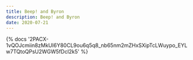 ```yaml
---
title: Beep! and Byron
description: Beep! and Byron
date: 2020-07-21
---
```

<body style="margin:0">
{% docs '2PACX-1vQOJcmiin8zMkUI6Y80CL9ou6q5q8_nb65nm2mZHxSXipTcLWuypo_EYLw7TQtoQPsU2WGW5fDcl2k5' %}